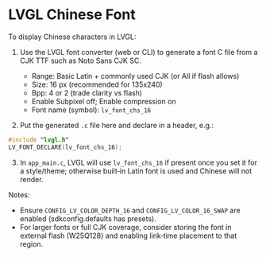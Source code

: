 # LVGL Chinese Font

To display Chinese characters in LVGL:

1. Use the LVGL font converter (web or CLI) to generate a font C file from a CJK TTF such as Noto Sans CJK SC.
   - Range: Basic Latin + commonly used CJK (or All if flash allows)
   - Size: 16 px (recommended for 135x240)
   - Bpp: 4 or 2 (trade clarity vs flash)
   - Enable Subpixel off; Enable compression on
   - Font name (symbol): `lv_font_chs_16`

2. Put the generated `.c` file here and declare in a header, e.g.:

```c
#include "lvgl.h"
LV_FONT_DECLARE(lv_font_chs_16);
```

3. In `app_main.c`, LVGL will use `lv_font_chs_16` if present once you set it for a style/theme; otherwise built‑in Latin font is used and Chinese will not render.

Notes:
- Ensure `CONFIG_LV_COLOR_DEPTH_16` and `CONFIG_LV_COLOR_16_SWAP` are enabled (sdkconfig.defaults has presets).
- For larger fonts or full CJK coverage, consider storing the font in external flash (W25Q128) and enabling link‑time placement to that region.

